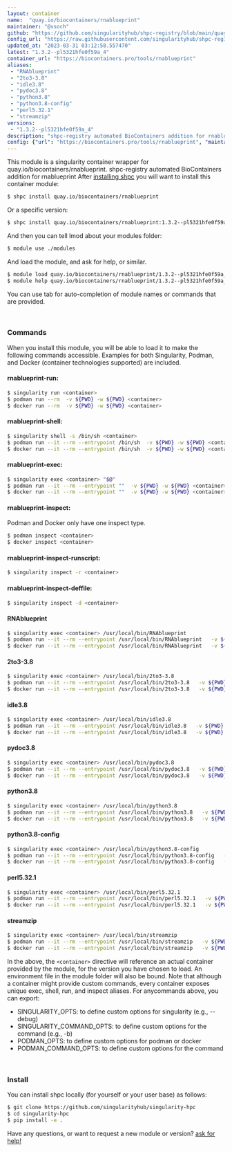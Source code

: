 ```yaml
---
layout: container
name:  "quay.io/biocontainers/rnablueprint"
maintainer: "@vsoch"
github: "https://github.com/singularityhub/shpc-registry/blob/main/quay.io/biocontainers/rnablueprint/container.yaml"
config_url: "https://raw.githubusercontent.com/singularityhub/shpc-registry/main/quay.io/biocontainers/rnablueprint/container.yaml"
updated_at: "2023-03-31 03:12:58.557470"
latest: "1.3.2--pl5321hfe0f59a_4"
container_url: "https://biocontainers.pro/tools/rnablueprint"
aliases:
 - "RNAblueprint"
 - "2to3-3.8"
 - "idle3.8"
 - "pydoc3.8"
 - "python3.8"
 - "python3.8-config"
 - "perl5.32.1"
 - "streamzip"
versions:
 - "1.3.2--pl5321hfe0f59a_4"
description: "shpc-registry automated BioContainers addition for rnablueprint"
config: {"url": "https://biocontainers.pro/tools/rnablueprint", "maintainer": "@vsoch", "description": "shpc-registry automated BioContainers addition for rnablueprint", "latest": {"1.3.2--pl5321hfe0f59a_4": "sha256:65508ec8d7339babb19298d60bf59fb690f5c9bc345ae499c76ecddae9dc0939"}, "tags": {"1.3.2--pl5321hfe0f59a_4": "sha256:65508ec8d7339babb19298d60bf59fb690f5c9bc345ae499c76ecddae9dc0939"}, "docker": "quay.io/biocontainers/rnablueprint", "aliases": {"RNAblueprint": "/usr/local/bin/RNAblueprint", "2to3-3.8": "/usr/local/bin/2to3-3.8", "idle3.8": "/usr/local/bin/idle3.8", "pydoc3.8": "/usr/local/bin/pydoc3.8", "python3.8": "/usr/local/bin/python3.8", "python3.8-config": "/usr/local/bin/python3.8-config", "perl5.32.1": "/usr/local/bin/perl5.32.1", "streamzip": "/usr/local/bin/streamzip"}}
---
```


This module is a singularity container wrapper for quay.io/biocontainers/rnablueprint.
shpc-registry automated BioContainers addition for rnablueprint
After [installing shpc](#install) you will want to install this container module:


```bash
$ shpc install quay.io/biocontainers/rnablueprint
```

Or a specific version:

```bash
$ shpc install quay.io/biocontainers/rnablueprint:1.3.2--pl5321hfe0f59a_4
```

And then you can tell lmod about your modules folder:

```bash
$ module use ./modules
```

And load the module, and ask for help, or similar.

```bash
$ module load quay.io/biocontainers/rnablueprint/1.3.2--pl5321hfe0f59a_4
$ module help quay.io/biocontainers/rnablueprint/1.3.2--pl5321hfe0f59a_4
```

You can use tab for auto-completion of module names or commands that are provided.

<br>

### Commands

When you install this module, you will be able to load it to make the following commands accessible.
Examples for both Singularity, Podman, and Docker (container technologies supported) are included.

#### rnablueprint-run:

```bash
$ singularity run <container>
$ podman run --rm  -v ${PWD} -w ${PWD} <container>
$ docker run --rm  -v ${PWD} -w ${PWD} <container>
```

#### rnablueprint-shell:

```bash
$ singularity shell -s /bin/sh <container>
$ podman run --it --rm --entrypoint /bin/sh  -v ${PWD} -w ${PWD} <container>
$ docker run --it --rm --entrypoint /bin/sh  -v ${PWD} -w ${PWD} <container>
```

#### rnablueprint-exec:

```bash
$ singularity exec <container> "$@"
$ podman run --it --rm --entrypoint ""  -v ${PWD} -w ${PWD} <container> "$@"
$ docker run --it --rm --entrypoint ""  -v ${PWD} -w ${PWD} <container> "$@"
```

#### rnablueprint-inspect:

Podman and Docker only have one inspect type.

```bash
$ podman inspect <container>
$ docker inspect <container>
```

#### rnablueprint-inspect-runscript:

```bash
$ singularity inspect -r <container>
```

#### rnablueprint-inspect-deffile:

```bash
$ singularity inspect -d <container>
```


#### RNAblueprint

```bash
$ singularity exec <container> /usr/local/bin/RNAblueprint
$ podman run --it --rm --entrypoint /usr/local/bin/RNAblueprint   -v ${PWD} -w ${PWD} <container> -c " $@"
$ docker run --it --rm --entrypoint /usr/local/bin/RNAblueprint   -v ${PWD} -w ${PWD} <container> -c " $@"
```


#### 2to3-3.8

```bash
$ singularity exec <container> /usr/local/bin/2to3-3.8
$ podman run --it --rm --entrypoint /usr/local/bin/2to3-3.8   -v ${PWD} -w ${PWD} <container> -c " $@"
$ docker run --it --rm --entrypoint /usr/local/bin/2to3-3.8   -v ${PWD} -w ${PWD} <container> -c " $@"
```


#### idle3.8

```bash
$ singularity exec <container> /usr/local/bin/idle3.8
$ podman run --it --rm --entrypoint /usr/local/bin/idle3.8   -v ${PWD} -w ${PWD} <container> -c " $@"
$ docker run --it --rm --entrypoint /usr/local/bin/idle3.8   -v ${PWD} -w ${PWD} <container> -c " $@"
```


#### pydoc3.8

```bash
$ singularity exec <container> /usr/local/bin/pydoc3.8
$ podman run --it --rm --entrypoint /usr/local/bin/pydoc3.8   -v ${PWD} -w ${PWD} <container> -c " $@"
$ docker run --it --rm --entrypoint /usr/local/bin/pydoc3.8   -v ${PWD} -w ${PWD} <container> -c " $@"
```


#### python3.8

```bash
$ singularity exec <container> /usr/local/bin/python3.8
$ podman run --it --rm --entrypoint /usr/local/bin/python3.8   -v ${PWD} -w ${PWD} <container> -c " $@"
$ docker run --it --rm --entrypoint /usr/local/bin/python3.8   -v ${PWD} -w ${PWD} <container> -c " $@"
```


#### python3.8-config

```bash
$ singularity exec <container> /usr/local/bin/python3.8-config
$ podman run --it --rm --entrypoint /usr/local/bin/python3.8-config   -v ${PWD} -w ${PWD} <container> -c " $@"
$ docker run --it --rm --entrypoint /usr/local/bin/python3.8-config   -v ${PWD} -w ${PWD} <container> -c " $@"
```


#### perl5.32.1

```bash
$ singularity exec <container> /usr/local/bin/perl5.32.1
$ podman run --it --rm --entrypoint /usr/local/bin/perl5.32.1   -v ${PWD} -w ${PWD} <container> -c " $@"
$ docker run --it --rm --entrypoint /usr/local/bin/perl5.32.1   -v ${PWD} -w ${PWD} <container> -c " $@"
```


#### streamzip

```bash
$ singularity exec <container> /usr/local/bin/streamzip
$ podman run --it --rm --entrypoint /usr/local/bin/streamzip   -v ${PWD} -w ${PWD} <container> -c " $@"
$ docker run --it --rm --entrypoint /usr/local/bin/streamzip   -v ${PWD} -w ${PWD} <container> -c " $@"
```



In the above, the `<container>` directive will reference an actual container provided
by the module, for the version you have chosen to load. An environment file in the
module folder will also be bound. Note that although a container
might provide custom commands, every container exposes unique exec, shell, run, and
inspect aliases. For anycommands above, you can export:

 - SINGULARITY_OPTS: to define custom options for singularity (e.g., --debug)
 - SINGULARITY_COMMAND_OPTS: to define custom options for the command (e.g., -b)
 - PODMAN_OPTS: to define custom options for podman or docker
 - PODMAN_COMMAND_OPTS: to define custom options for the command

<br>

### Install

You can install shpc locally (for yourself or your user base) as follows:

```bash
$ git clone https://github.com/singularityhub/singularity-hpc
$ cd singularity-hpc
$ pip install -e .
```

Have any questions, or want to request a new module or version? [ask for help!](https://github.com/singularityhub/singularity-hpc/issues)